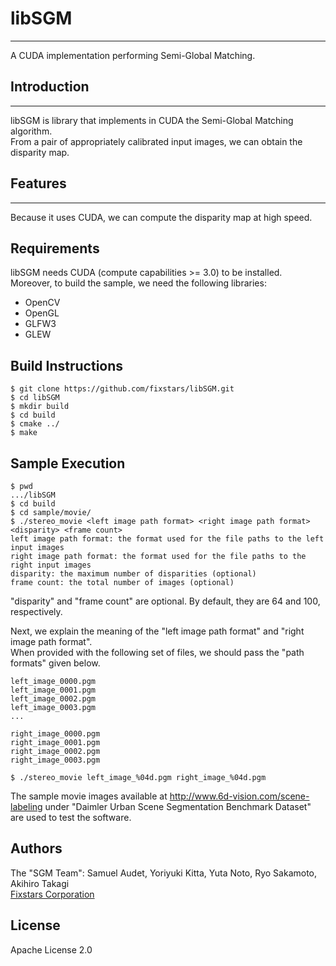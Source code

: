# libSGM
---
A CUDA implementation performing Semi-Global Matching.

## Introduction
---

libSGM is library that implements in CUDA the Semi-Global Matching algorithm.  
From a pair of appropriately calibrated input images, we can obtain the disparity map.

## Features
---
Because it uses CUDA, we can compute the disparity map at high speed.

## Requirements
libSGM needs CUDA (compute capabilities >= 3.0) to be installed.  
Moreover, to build the sample, we need the following libraries:
- OpenCV
- OpenGL
- GLFW3
- GLEW

## Build Instructions
```
$ git clone https://github.com/fixstars/libSGM.git
$ cd libSGM
$ mkdir build
$ cd build
$ cmake ../
$ make
```

## Sample Execution
```
$ pwd
.../libSGM
$ cd build
$ cd sample/movie/
$ ./stereo_movie <left image path format> <right image path format> <disparity> <frame count>
left image path format: the format used for the file paths to the left input images
right image path format: the format used for the file paths to the right input images
disparity: the maximum number of disparities (optional)
frame count: the total number of images (optional)
```

"disparity" and "frame count" are optional. By default, they are 64 and 100, respectively.

Next, we explain the meaning of the "left image path format" and "right image path format".  
When provided with the following set of files, we should pass the "path formats" given below.
```
left_image_0000.pgm
left_image_0001.pgm
left_image_0002.pgm
left_image_0003.pgm
...

right_image_0000.pgm
right_image_0001.pgm
right_image_0002.pgm
right_image_0003.pgm
```

```
$ ./stereo_movie left_image_%04d.pgm right_image_%04d.pgm
```

The sample movie images available at
http://www.6d-vision.com/scene-labeling
under "Daimler Urban Scene Segmentation Benchmark Dataset"
are used to test the software.

## Authors
The "SGM Team": Samuel Audet, Yoriyuki Kitta, Yuta Noto, Ryo Sakamoto, Akihiro Takagi  
[Fixstars Corporation](http://www.fixstars.com/)

## License
Apache License 2.0

